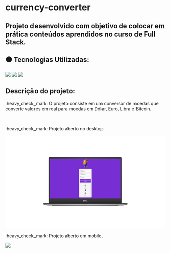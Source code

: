 # currency-converter
## Projeto desenvolvido com objetivo de colocar em prática conteúdos aprendidos no curso de Full Stack.
## :black_circle: Tecnologias Utilizadas:

<img src="https://img.shields.io/badge/HTML5-E34F26?style=for-the-badge&logo=html5&logoColor=white">
<img src="https://img.shields.io/badge/CSS3-1572B6?style=for-the-badge&logo=css3&logoColor=white">
<img src="https://img.shields.io/badge/JavaScript-323330?style=for-the-badge&logo=javascript&logoColor=F7DF1E">
 
## Descrição do projeto:
<p> :heavy_check_mark: O projeto consiste em um conversor de moedas que converte valores em real para moedas em Dólar, Euro, Libra e Bitcoin. </p>
<br>

<p> :heavy_check_mark: Projeto aberto no desktop</p>

<img src="https://github.com/AlanEduardoCruz/currency-converter/blob/master/assets/desktop.png">

<p> :heavy_check_mark: Projeto aberto em mobile.</p>
<img  src="https://github.com/AlanEduardoCruz/currency-converter/blob/master/assets/mobile.png width = "400px">



